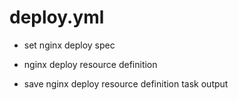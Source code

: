 



# deploy.yml


* set nginx deploy spec

* nginx deploy resource definition

* save nginx deploy resource definition task output
